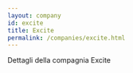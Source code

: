 ```yaml
---
layout: company
id: excite
title: Excite
permalink: /companies/excite.html
---
```


Dettagli della compagnia Excite